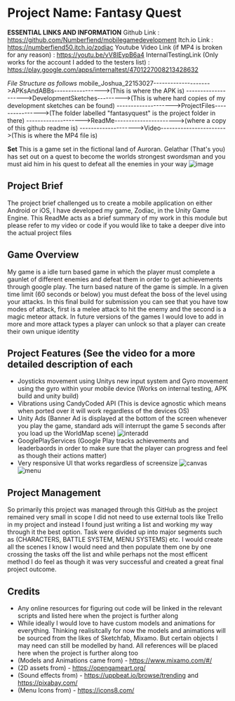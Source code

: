 # Project Name: Fantasy Quest
**ESSENTIAL LINKS AND INFORMATION**
Github Link : https://github.com/Numberfiend/mobilegamedevelopment
Itch.io Link : https://numberfiend50.itch.io/zodiac
Youtube Video Link (if MP4 is broken for any reason) : https://youtu.be/vV8IEypB6a4
InternalTestingLink (Only works for the account I added to the testers list) : https://play.google.com/apps/internaltest/4701227008213428632

*File Structure as follows*
mobile_Joshua_22153027-------------------->APKsAndABBs----------------->(This is where the APK is)
                      -------------------->DevelopmentSketches--------->(This is where hard copies of my development sketches can be found)
                      -------------------->ProjectFiles---------------->(The folder labelled "fantasyquest" is the project folder in there)
                      -------------------->ReadMe---------------------->(where a copy of this github readme is)
                      -------------------->Video----------------------->(This is where the MP4 file is)
                      
**Set**
This is a game set in the fictional land of Auroran. Gelathar (That's you) has set out on a quest to become the worlds strongest swordsman and you must aid him in his quest to defeat all the enemies in your way
![image](https://github.com/user-attachments/assets/8fd5c685-d8e6-4856-b576-571081861e5e)


## Project Brief
The project brief challenged us to create a mobile application on either Android or iOS, I have developed my game, Zodiac, in the Unity Game Engine. This ReadMe acts as a brief summary of my work in this module but please refer to my video or code if you would like to take a deeper dive into the actual project files

## Game Overview
My game is a idle turn based game in which the player must complete a gaunlet of different enemies and defeat them in order to get achievements through google play. The turn based nature of the game is simple. In a given time limit (60 seconds or below) you must defeat the boss of the level using your attacks. In this final build for submission you can see that you have tow modes of attack, first is a melee attack to hit the enemy and the second is a magic meteor attack. In future versions of the games I would love to add in more and more attack types a player can unlock so that a player can create their own unique identity

## Project Features (See the video for a more detailed description of each 
- Joysticks movement using Unitys new input system and Gyro movement using the gyro within your mobile device (Works on internal testing, APK build and unity build)
- Vibrations using CandyCoded API (This is device agnostic which means when ported over it will work regardless of the devices OS)
- Unity Ads (Banner Ad is displayed at the bottom of the screen whenever you play the game, standard ads will interrupt the game 5 seconds after you load up the WorldMap scene)
![interadd](https://github.com/user-attachments/assets/f9549a89-c317-4de8-ab45-122fe88b5fc3)
- GooglePlayServices (Google Play tracks achievements and leaderbaords in order to make sure that the player can progress and feel as though their actions matter)
- Very responsive UI that works regardless of screensize
![canvas](https://github.com/user-attachments/assets/63b64895-f0d1-4749-b9b4-37ed042d2556)
![menu](https://github.com/user-attachments/assets/fd040e29-6c51-4fda-9137-94b635413986)


## Project Management
So primarily this project was managed through this GitHub as the project remained very small in scope I did not need to use external tools like Trello in my project and instead I found just writing a list and working my way through it the best option. Task were divided up into major segments such as (CHARACTERS, BATTLE SYSTEM, MENU SYSTEMS) etc. I would create all the scenes I know I would need and then populate them one by one crossing the tasks off the list and while perhaps not the most efficent method I do feel as though it was very successful and created a great final project outcome. 

## Credits
- Any online resources for figuring out code will be linked in the relevant scripts and listed here when the project is further along
- While ideally I would love to have custom models and animations for everything. Thinking realisitcally for now the models and animations will be sourced from the likes of Sketchfab, Mixamo. But certain objects I may need can still be modelled by hand. All references will be placed here when the project is further along too
- (Models and Animations came from) -  https://www.mixamo.com/#/
- (2D assets from) - https://opengameart.org/
- (Sound effects from) - https://uppbeat.io/browse/trending and https://pixabay.com/
- (Menu Icons from) - https://icons8.com/

